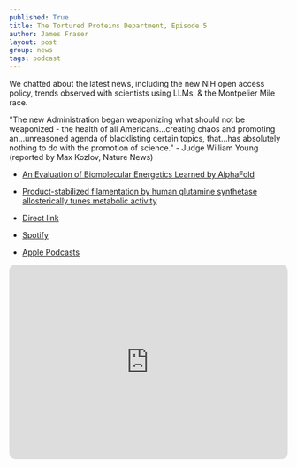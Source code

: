 ```yaml
---
published: True
title: The Tortured Proteins Department, Episode 5
author: James Fraser
layout: post
group: news
tags: podcast
---
```

We chatted about the latest news, including the new NIH open access policy, trends observed with scientists using LLMs, & the Montpelier Mile race.


"The new Administration began weaponizing what should not be weaponized - the health of all Americans...creating chaos and promoting an...unreasoned agenda of blacklisting certain topics, that...has absolutely nothing to do with the promotion of science." - Judge William Young (reported by Max Kozlov, Nature News)

- [An Evaluation of Biomolecular Energetics Learned by AlphaFold](https://www.biorxiv.org/content/10.1101/2025.06.30.662466v1)
- [Product-stabilized filamentation by human glutamine synthetase allosterically tunes metabolic activity](https://www.biorxiv.org/content/10.1101/2025.07.04.663231v1)



- [Direct link](http://cdn.fraserlab.com/audio/TTPD_5.mp3)
- [Spotify](https://open.spotify.com/episode/5dofT8SyS9s2Xwg5WShV2A?si=Fl23KpTnSH6RCYZ0FrGLdg)
- [Apple Podcasts](https://podcasts.apple.com/us/podcast/episode-5-nih-ghosting-open-access-policies-and/id1802420696?i=1000717046493)

<iframe style="border-radius:12px" src="https://open.spotify.com/embed/episode/5dofT8SyS9s2Xwg5WShV2A?utm_source=generator" width="100%" height="352" frameBorder="0" allowfullscreen="" allow="autoplay; clipboard-write; encrypted-media; fullscreen; picture-in-picture" loading="lazy"></iframe>

